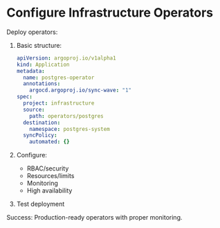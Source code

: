 # Configure Infrastructure Operators

Deploy operators:

1. Basic structure:
   ```yaml
   apiVersion: argoproj.io/v1alpha1
   kind: Application
   metadata:
     name: postgres-operator
     annotations:
       argocd.argoproj.io/sync-wave: "1"
   spec:
     project: infrastructure
     source:
       path: operators/postgres
     destination:
       namespace: postgres-system
     syncPolicy:
       automated: {}
   ```

2. Configure:
   - RBAC/security
   - Resources/limits
   - Monitoring
   - High availability

3. Test deployment

Success: Production-ready operators with proper monitoring.